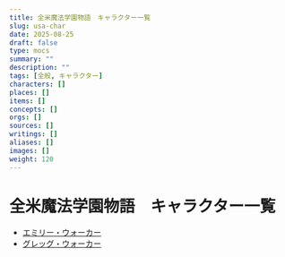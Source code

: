```yaml
---
title: 全米魔法学園物語　キャラクター一覧
slug: usa-char
date: 2025-08-25
draft: false
type: mocs
summary: ""
description: ""
tags: [全般, キャラクター]
characters: []
places: []
items: []
concepts: []
orgs: []
sources: []
writings: []
aliases: []
images: []
weight: 120
---
```


# 全米魔法学園物語　キャラクター一覧

- [エミリー・ウォーカー](\usa-academy\char\walker\エミリー.md)
- [グレッグ・ウォーカー](usa-academy\char\walker\グレッグ.md)